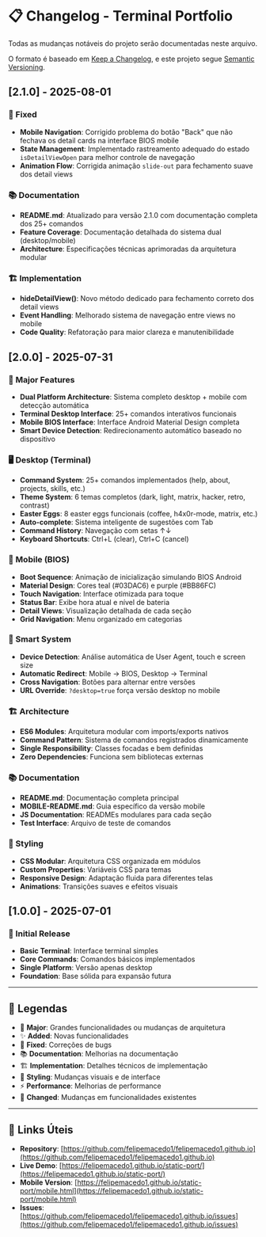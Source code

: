 # 📋 Changelog - Terminal Portfolio

Todas as mudanças notáveis do projeto serão documentadas neste arquivo.

O formato é baseado em [Keep a Changelog](https://keepachangelog.com/en/1.0.0/),
e este projeto segue [Semantic Versioning](https://semver.org/spec/v2.0.0.html).

## [2.1.0] - 2025-08-01

### 🔧 Fixed
- **Mobile Navigation**: Corrigido problema do botão "Back" que não fechava os detail cards na interface BIOS mobile
- **State Management**: Implementado rastreamento adequado do estado `isDetailViewOpen` para melhor controle de navegação
- **Animation Flow**: Corrigida animação `slide-out` para fechamento suave dos detail views

### 📚 Documentation
- **README.md**: Atualizado para versão 2.1.0 com documentação completa dos 25+ comandos
- **Feature Coverage**: Documentação detalhada do sistema dual (desktop/mobile)
- **Architecture**: Especificações técnicas aprimoradas da arquitetura modular

### 🏗️ Implementation
- **hideDetailView()**: Novo método dedicado para fechamento correto dos detail views
- **Event Handling**: Melhorado sistema de navegação entre views no mobile
- **Code Quality**: Refatoração para maior clareza e manutenibilidade

## [2.0.0] - 2025-07-31

### 🚀 Major Features
- **Dual Platform Architecture**: Sistema completo desktop + mobile com detecção automática
- **Terminal Desktop Interface**: 25+ comandos interativos funcionais
- **Mobile BIOS Interface**: Interface Android Material Design completa
- **Smart Device Detection**: Redirecionamento automático baseado no dispositivo

### 🖥️ Desktop (Terminal)
- **Command System**: 25+ comandos implementados (help, about, projects, skills, etc.)
- **Theme System**: 6 temas completos (dark, light, matrix, hacker, retro, contrast)
- **Easter Eggs**: 8 easter eggs funcionais (coffee, h4x0r-mode, matrix, etc.)
- **Auto-complete**: Sistema inteligente de sugestões com Tab
- **Command History**: Navegação com setas ↑↓
- **Keyboard Shortcuts**: Ctrl+L (clear), Ctrl+C (cancel)

### 📱 Mobile (BIOS)
- **Boot Sequence**: Animação de inicialização simulando BIOS Android
- **Material Design**: Cores teal (#03DAC6) e purple (#BB86FC)
- **Touch Navigation**: Interface otimizada para toque
- **Status Bar**: Exibe hora atual e nível de bateria
- **Detail Views**: Visualização detalhada de cada seção
- **Grid Navigation**: Menu organizado em categorias

### 🔄 Smart System
- **Device Detection**: Análise automática de User Agent, touch e screen size
- **Automatic Redirect**: Mobile → BIOS, Desktop → Terminal
- **Cross Navigation**: Botões para alternar entre versões
- **URL Override**: `?desktop=true` força versão desktop no mobile

### 🏗️ Architecture
- **ES6 Modules**: Arquitetura modular com imports/exports nativos
- **Command Pattern**: Sistema de comandos registrados dinamicamente
- **Single Responsibility**: Classes focadas e bem definidas
- **Zero Dependencies**: Funciona sem bibliotecas externas

### 📚 Documentation
- **README.md**: Documentação completa principal
- **MOBILE-README.md**: Guia específico da versão mobile
- **JS Documentation**: READMEs modulares para cada seção
- **Test Interface**: Arquivo de teste de comandos

### 🎨 Styling
- **CSS Modular**: Arquitetura CSS organizada em módulos
- **Custom Properties**: Variáveis CSS para temas
- **Responsive Design**: Adaptação fluida para diferentes telas
- **Animations**: Transições suaves e efeitos visuais

## [1.0.0] - 2025-07-01

### 🎯 Initial Release
- **Basic Terminal**: Interface terminal simples
- **Core Commands**: Comandos básicos implementados
- **Single Platform**: Versão apenas desktop
- **Foundation**: Base sólida para expansão futura

---

## 📝 Legendas

- 🚀 **Major**: Grandes funcionalidades ou mudanças de arquitetura
- ✨ **Added**: Novas funcionalidades
- 🔧 **Fixed**: Correções de bugs
- 📚 **Documentation**: Melhorias na documentação
- 🏗️ **Implementation**: Detalhes técnicos de implementação
- 🎨 **Styling**: Mudanças visuais e de interface
- ⚡ **Performance**: Melhorias de performance
- 🔄 **Changed**: Mudanças em funcionalidades existentes

---

## 🔗 Links Úteis

- **Repository**: [https://github.com/felipemacedo1/felipemacedo1.github.io](https://github.com/felipemacedo1/felipemacedo1.github.io)
- **Live Demo**: [https://felipemacedo1.github.io/static-port/](https://felipemacedo1.github.io/static-port/)
- **Mobile Version**: [https://felipemacedo1.github.io/static-port/mobile.html](https://felipemacedo1.github.io/static-port/mobile.html)
- **Issues**: [https://github.com/felipemacedo1/felipemacedo1.github.io/issues](https://github.com/felipemacedo1/felipemacedo1.github.io/issues)
